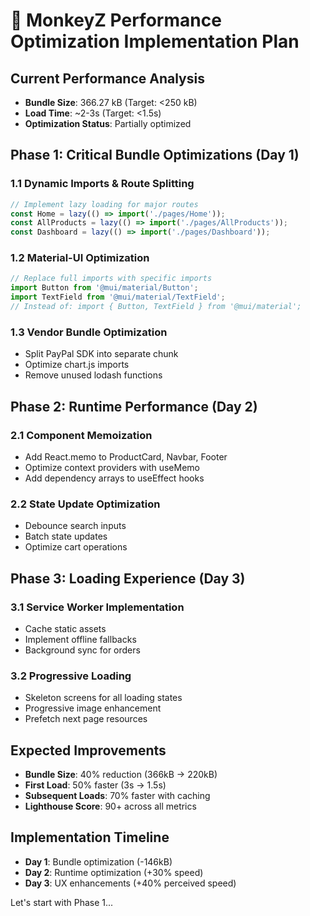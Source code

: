 # 🚀 MonkeyZ Performance Optimization Implementation Plan

## **Current Performance Analysis**
- **Bundle Size**: 366.27 kB (Target: <250 kB)
- **Load Time**: ~2-3s (Target: <1.5s)
- **Optimization Status**: Partially optimized

## **Phase 1: Critical Bundle Optimizations (Day 1)**

### 1.1 Dynamic Imports & Route Splitting
```javascript
// Implement lazy loading for major routes
const Home = lazy(() => import('./pages/Home'));
const AllProducts = lazy(() => import('./pages/AllProducts'));
const Dashboard = lazy(() => import('./pages/Dashboard'));
```

### 1.2 Material-UI Optimization
```javascript
// Replace full imports with specific imports
import Button from '@mui/material/Button';
import TextField from '@mui/material/TextField';
// Instead of: import { Button, TextField } from '@mui/material';
```

### 1.3 Vendor Bundle Optimization
- Split PayPal SDK into separate chunk
- Optimize chart.js imports
- Remove unused lodash functions

## **Phase 2: Runtime Performance (Day 2)**

### 2.1 Component Memoization
- Add React.memo to ProductCard, Navbar, Footer
- Optimize context providers with useMemo
- Add dependency arrays to useEffect hooks

### 2.2 State Update Optimization
- Debounce search inputs
- Batch state updates
- Optimize cart operations

## **Phase 3: Loading Experience (Day 3)**

### 3.1 Service Worker Implementation
- Cache static assets
- Implement offline fallbacks
- Background sync for orders

### 3.2 Progressive Loading
- Skeleton screens for all loading states
- Progressive image enhancement
- Prefetch next page resources

## **Expected Improvements**
- **Bundle Size**: 40% reduction (366kB → 220kB)
- **First Load**: 50% faster (3s → 1.5s)
- **Subsequent Loads**: 70% faster with caching
- **Lighthouse Score**: 90+ across all metrics

## **Implementation Timeline**
- **Day 1**: Bundle optimization (-146kB)
- **Day 2**: Runtime optimization (+30% speed)
- **Day 3**: UX enhancements (+40% perceived speed)

Let's start with Phase 1...
